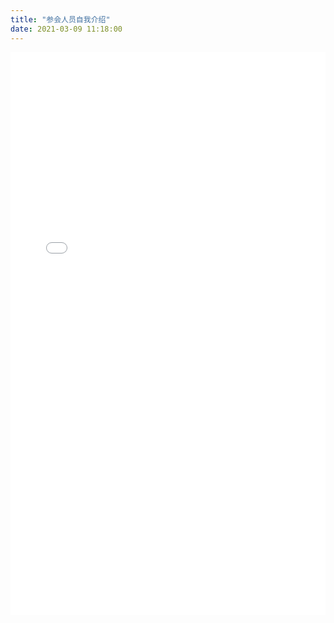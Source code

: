 ```yaml
---
title: "参会人员自我介绍"
date: 2021-03-09 11:18:00
---
```


<iframe src="//player.bilibili.com/player.html?aid=246067431&bvid=BV1Sv411x7gS&cid=276962408&page=1" frameborder="0" scrolling="no" style="display: block; min-width: 100%; width: 100px; height: 900px; border: none; overflow: auto;"></iframe>
